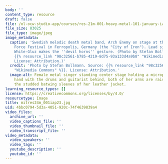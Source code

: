 ```yaml
---
body: ''
content_type: resource
draft: false
file: /ol-ocw-studio-app/courses/res-21m-001-heavy-metal-101-january-iap-2023/mitres24m_001iap23.jpg
file_size: 83025
file_type: image/jpeg
image_metadata:
  caption: 'Swedish melodic death metal band, Arch Enemy on stage at the 2019 Full
    Force Festival in Ferropolis, Germany (the "City of Iron"). Lead singer, Alissa
    White-Gluz makes the ''devil horns'' gesture. (Photo by Stefan Bollmann. Source:
    {{% resource_link "98c32561-b785-4219-8d75-93a133d4a9b8" "Wikimedia Commons" %}}.
    License: Attribution.)'
  credit: 'Photo by Stefan Bollmann. Source: {{% resource_link "98c32561-b785-4219-8d75-93a133d4a9b8"
    "Wikimedia Commons" %}}. License: Attribution.'
  image-alt: Female metal singer standing center stage holding a microphone in one
    hand with the drums and guitarist behind, both of her arms are raised revealing
    the studded batwing sleeves of her leather jacket.
learning_resource_types: []
license: https://creativecommons.org/licenses/by/4.0/
resourcetype: Image
title: mitres24m_001iap23.jpg
uid: 4bbc0794-5d3a-4051-920c-74f4639839a4
video_files:
  archive_url: ''
  video_captions_file: ''
  video_thumbnail_file: ''
  video_transcript_file: ''
video_metadata:
  video_speakers: ''
  video_tags: ''
  youtube_description: ''
  youtube_id: ''
---
```


